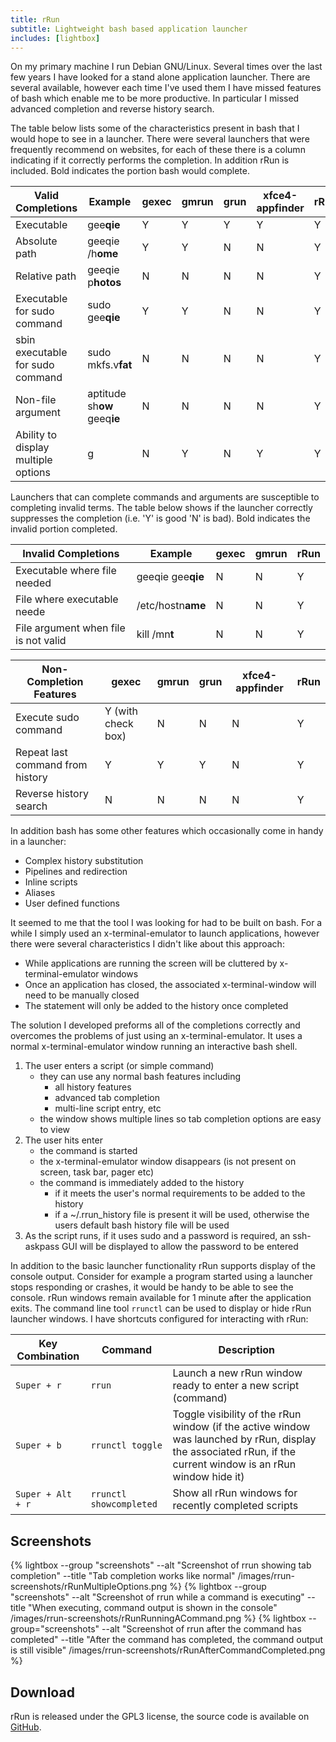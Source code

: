 ```yaml
---
title: rRun
subtitle: Lightweight bash based application launcher
includes: [lightbox]
---
```


On my primary machine I run Debian GNU/Linux. Several times over the last few years I have looked for a stand alone application launcher. There are several available, however each time I've used them I have missed features of bash which enable me to be more productive. In particular I missed advanced completion and reverse history search.

The table below lists some of the characteristics present in bash that I would hope to see in a launcher. There were several launchers that were frequently recommend on websites, for each of these there is a column indicating if it correctly performs the completion. In addition rRun is included. Bold indicates the portion bash would complete.

| Valid Completions                   | Example                      | gexec | gmrun | grun | xfce4-appfinder | rRun |
| ----------------------------------- | ---------------------------- | ----- | ----- | ---- | --------------- | ---- |
| Executable                          | gee**qie**                   | Y     | Y     | Y    | Y               | Y    |
| Absolute path                       | geeqie /h**ome**             | Y     | Y     | N    | N               | Y    |
| Relative path                       | geeqie p**hotos**            | N     | N     | N    | N               | Y    |
| Executable for sudo command         | sudo gee**qie**              | Y     | Y     | N    | N               | Y    |
| sbin executable for sudo command    | sudo mkfs.v**fat**           | N     | N     | N    | N               | Y    |
| Non-file argument                   | aptitude sh**ow** geeq**ie** | N     | N     | N    | N               | Y    |
| Ability to display multiple options | g                            | N     | Y     | N    | Y               | Y    |

Launchers that can complete commands and arguments are susceptible to completing invalid terms. The table below shows if the launcher correctly suppresses the completion (i.e. 'Y' is good 'N' is bad). Bold indicates the invalid portion completed. 

| Invalid Completions                  | Example           | gexec | gmrun | rRun |
| ------------------------------------ | ----------------- | ----- | ----- | ---- |
| Executable where file needed         | geeqie gee**qie** | N     | N     | Y    |
| File where executable neede          | /etc/hostn**ame** | N     | N     | Y    |
| File argument when file is not valid | kill /mn**t**     | N     | N     | Y    |

| Non-Completion Features          | gexec              | gmrun | grun | xfce4-appfinder | rRun |
| -------------------------------- | ------------------ | ----- | ---- | --------------- | ---- |
| Execute sudo command             | Y (with check box) | N     | N    | N               | Y    |
| Repeat last command from history | Y                  | Y     | Y    | N               | Y    |
| Reverse history search           | N                  | N     | N    | N               | Y    |

In addition bash has some other features which occasionally come in handy in a launcher:

*   Complex history substitution
*   Pipelines and redirection
*   Inline scripts
*   Aliases
*   User defined functions

It seemed to me that the tool I was looking for had to be built on bash. For a while I simply used an x-terminal-emulator to launch applications, however there were several characteristics I didn't like about this approach:

*   While applications are running the screen will be cluttered by x-terminal-emulator windows 
*   Once an application has closed, the associated x-terminal-window will need to be manually closed 
*   The statement will only be added to the history once completed 

The solution I developed preforms all of the completions correctly and overcomes the problems of just using an x-terminal-emulator. It uses a normal x-terminal-emulator window running an interactive bash shell.

1.  The user enters a script (or simple command) 
    *   they can use any normal bash features including 
        *   all history features
        *   advanced tab completion
        *   multi-line script entry, etc
    *   the window shows multiple lines so tab completion options are easy to view
2.  The user hits enter 
    *   the command is started
    *   the x-terminal-emulator window disappears (is not present on screen, task bar, pager etc)
    *   the command is immediately added to the history 
        *   if it meets the user's normal requirements to be added to the history
        *   if a ~/.rrun_history file is present it will be used, otherwise the users default bash history file will be used
3.  As the script runs, if it uses sudo and a password is required, an ssh-askpass GUI will be displayed to allow the password to be entered

In addition to the basic launcher functionality rRun supports display of the console output. Consider for example a program started using a launcher stops responding or crashes, it would be handy to be able to see the console. rRun windows remain available for 1 minute after the application exits. The command line tool `rrunctl` can be used to display or hide rRun launcher windows. I have shortcuts configured for interacting with rRun:

| Key Combination   | Command                 | Description                                                                                                                                                    |
| ----------------- | ----------------------- | -------------------------------------------------------------------------------------------------------------------------------------------------------------- |
| `Super + r`       | `rrun`                  | Launch a new rRun window ready to enter a new script (command)                                                                                                 |
| `Super + b`       | `rrunctl toggle`        | Toggle visibility of the rRun window (if the active window was launched by rRun, display the associated rRun, if the current window is an rRun window hide it) |
| `Super + Alt + r` | `rrunctl showcompleted` | Show all rRun windows for recently completed scripts                                                                                                           |

## Screenshots

{% lightbox --group "screenshots" --alt "Screenshot of rrun showing tab completion" --title "Tab completion works like normal" /images/rrun-screenshots/rRunMultipleOptions.png %}
{% lightbox --group "screenshots" --alt "Screenshot of rrun while a command is executing" --title "When executing, command output is shown in the console" /images/rrun-screenshots/rRunRunningACommand.png %}
{% lightbox --group="screenshots" --alt "Screenshot of rrun after the command has completed" --title "After the command has completed, the command output is still visible" /images/rrun-screenshots/rRunAfterCommandCompleted.png %}

## Download

rRun is released under the GPL3 license, the source code is available on [GitHub](https://github.com/reubenpeeris/rrun).

